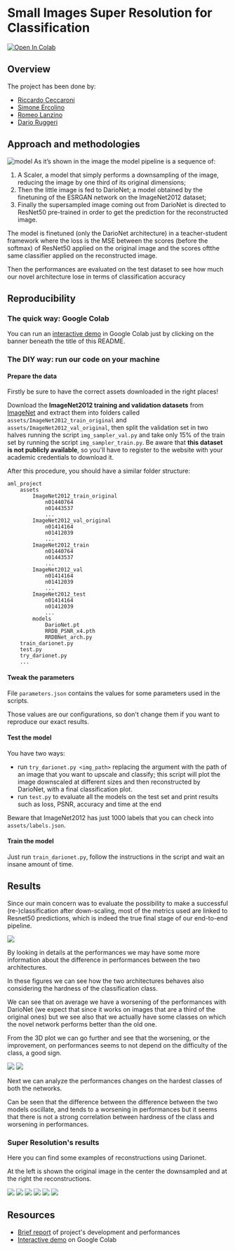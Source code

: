 # Small Images Super Resolution for Classification

[![Open In Colab](https://colab.research.google.com/assets/colab-badge.svg)](https://colab.research.google.com/drive/1SjIv-DGM3X2QDy1SY_hVz-hn75dqsYB_?usp=sharing)

## Overview

The project has been done by:

- [Riccardo Ceccaroni](https://github.com/ceccaroni1884368)
- [Simone Ercolino](https://github.com/Simonerc95)
- [Romeo Lanzino](https://github.com/rom42pla)
- [Dario Ruggeri](https://github.com/DarioRugg)

## Approach and methodologies

![model](images/model.png)
As it’s shown in the image the model pipeline is a sequence of:

1. A Scaler, a model that simply performs a downsampling of the image, reducing the image by one third of its original dimensions;
1. Then the little image is fed to DarioNet; a model obtained by the finetuning of the ESRGAN network on the ImageNet2012 dataset;
1. Finally the supersampled image coming out from DarioNet is directed to ResNet50 pre-trained in order to get the prediction for the reconstructed image.

The model is finetuned (only the DarioNet architecture) in a teacher-student framework where the loss is the MSE between the scores (before the softmax) of ResNet50 applied on the original image and the
scores oftthe same classifier applied on the reconstructed image.

Then the performances are evaluated on the test dataset to see how much our novel architecture lose in terms of classification accuracy

## Reproducibility
### The quick way: Google Colab
You can run an [interactive demo](https://colab.research.google.com/drive/1SjIv-DGM3X2QDy1SY_hVz-hn75dqsYB_?usp=sharing) in Google Colab just by clicking on the banner beneath the title of this README.

### The DIY way: run our code on your machine

#### Prepare the data
Firstly be sure to have the correct assets downloaded in the right places! 

Download the **ImageNet2012 training and validation datasets** from [ImageNet](www.image-net.org) and extract them into folders called `assets/ImageNet2012_train_original` and `assets/ImageNet2012_val_original`, then split the validation set in two halves running the script `img_sampler_val.py` and take only 15% of the train set by running the script `img_sampler_train.py`.
Be aware that **this dataset is not publicly available**, so you'll have to register to the website with your academic credentials to download it.

After this procedure, you should have a similar folder structure:

```
aml_project
    assets
        ImageNet2012_train_original
            n01440764
            n01443537
            ...
        ImageNet2012_val_original
            n01414164
            n01412039
            ...
        ImageNet2012_train
            n01440764
            n01443537
            ...
        ImageNet2012_val
            n01414164
            n01412039
            ...
        ImageNet2012_test
            n01414164
            n01412039
            ...
        models
            DarioNet.pt
            RRDB_PSNR_x4.pth
            RRDBNet_arch.py
    train_darionet.py
    test.py
    try_darionet.py
    ...
```

#### Tweak the parameters
File `parameters.json` contains the values for some parameters used in the scripts.

Those values are our configurations, so don't change them if you want to reproduce our exact results.

#### Test the model
You have two ways:

- run `try_darionet.py <img_path>` replacing the argument with the path of an image that you want to upscale and classify; this script will plot the image downscaled at different sizes and then reconstructed by DarioNet, with a final classification plot.
- run `test.py` to evaluate all the models on the test set and print results such as loss, PSNR, accuracy and time at the end 

Beware that ImageNet2012 has just 1000 labels that you can check into `assets/labels.json`.

#### Train the model
Just run `train_darionet.py`, follow the instructions in the script and wait an insane amount of time.

## Results

Since our main concern was to evaluate the possibility to make a successful (re-)classification after down-scaling, most of the metrics used are linked to Resnet50 predictions, which is indeed the true final stage of our end-to-end pipeline.

![](images/results.png)

By looking in details at the performances we may have some more information about the difference in performances between the two architectures.

In these figures we can see how the two architectures behaves also considering the hardness of the classification class.

We can see that on average we have a worsening of the performances with DarioNet (we expect that since it works on images that are a third of the original ones) but we see also that we actually have some classes on which the novel network performs better than the old one.

From the 3D plot we can go further and see that the worsening, or the improvement, on performances seems to not depend on the difficulty of the class, a good sign.

![](images/3d_distribution.png)
![](images/distribution.png)


Next we can analyze the performances changes on the hardest classes of both the networks.

Can be seen that the difference between the difference between the two models oscillate, and tends to a worsening in performances but it seems that there is not a strong correlation between hardness of the class and worsening in performances.

### Super Resolution's results
Here you can find some examples of reconstructions using Darionet.

At the left is shown the original image in the center the downsampled and at the right the reconstructions.

![](images/clogs.png)
![](images/dog.png)
![](images/hook.png)
![](images/Ipod.png)
![](images/irish.png)
![](images/scabrab.png)

## Resources
- [Brief report](https://github.com/rom42pla/aml_project/blob/main/report.pdf) of project's development and performances
- [Interactive demo](https://colab.research.google.com/drive/1SjIv-DGM3X2QDy1SY_hVz-hn75dqsYB_?usp=sharing) on Google Colab
